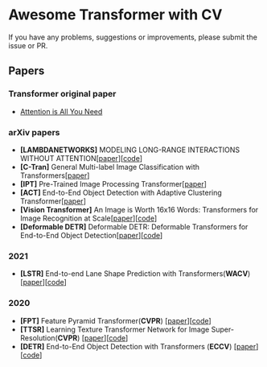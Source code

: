 # Awesome Transformer with CV

If you have any problems, suggestions or improvements, please submit the issue or PR.


## Papers

### Transformer original paper

- [Attention is All You Need](https://arxiv.org/abs/1706.03762)

### arXiv papers

- **[LAMBDANETWORKS]** MODELING LONG-RANGE INTERACTIONS WITHOUT ATTENTION[[paper](https://openreview.net/pdf?id=xTJEN-ggl1b)][[code](https://github.com/lucidrains/lambda-networks)]
- **[C-Tran]** General Multi-label Image Classification with Transformers[[paper](https://arxiv.org/abs/2010.04159)]
- **[IPT]** Pre-Trained Image Processing Transformer[[paper](https://arxiv.org/abs/2007.09451)]
- **[ACT]** End-to-End Object Detection with Adaptive Clustering Transformer[[paper](https://arxiv.org/abs/2011.09315)]
- **[Vision Transformer]** An Image is Worth 16x16 Words: Transformers for Image Recognition at Scale[[paper](https://arxiv.org/abs/2010.11929)][[code](https://github.com/google-research/vision_transformer)]
- **[Deformable DETR]** Deformable DETR: Deformable Transformers for End-to-End Object Detection[[paper](https://arxiv.org/abs/2010.04159)][[code](https://github.com/fundamentalvision/Deformable-DETR)]


### 2021

- **[LSTR]** End-to-end Lane Shape Prediction with Transformers(**WACV**) [[paper](https://arxiv.org/abs/2011.04233)][[code](https://github.com/liuruijin17/LSTR)]

### 2020

- **[FPT]** Feature Pyramid Transformer(**CVPR**) [[paper](https://arxiv.org/abs/2007.09451)][[code](https://github.com/ZHANGDONG-NJUST/FPT)]
-  **[TTSR]** Learning Texture Transformer Network for Image Super-Resolution(**CVPR**) [[paper](https://arxiv.org/abs/2006.04139)][[code](https://github.com/researchmm/TTSR)]
-  **[DETR]** End-to-End Object Detection with Transformers (**ECCV**) [[paper](https://arxiv.org/abs/2005.12872)][[code](https://github.com/facebookresearch/detr)]

  



